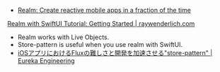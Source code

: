 * [Realm: Create reactive mobile apps in a fraction of the time](https://docs.mongodb.com/realm-legacy/docs/swift/latest.html)


[Realm with SwiftUI Tutorial: Getting Started | raywenderlich.com](https://www.raywenderlich.com/12235561-realm-with-swiftui-tutorial-getting-started)


* Realm works with Live Objects.
* Store-pattern is useful when you use realm with SwiftUI.
* [iOSアプリにおけるFluxの難しさと開発を加速させる"store-pattern" | Eureka Engineering](https://medium.com/eureka-engineering/flux-store-pattern-verge-2020-76781fa429aa)
